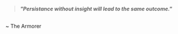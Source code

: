 <br/>
<br/>
<br/>

> ***"Persistance without insight will lead to the same outcome."***
<br/>
~ The Armorer

<br/>
<br/>
<br/>
<br/>
